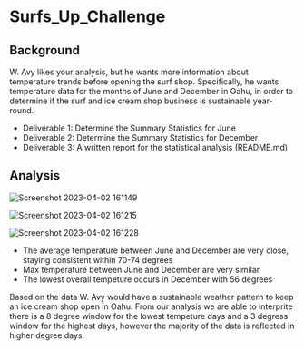 # Surfs_Up_Challenge

## Background
W. Avy likes your analysis, but he wants more information about temperature trends before opening the surf shop. Specifically, he wants temperature data for the months of June and December in Oahu, in order to determine if the surf and ice cream shop business is sustainable year-round.


- Deliverable 1: Determine the Summary Statistics for June
- Deliverable 2: Determine the Summary Statistics for December
- Deliverable 3: A written report for the statistical analysis (README.md)

## Analysis

![Screenshot 2023-04-02 161149](https://user-images.githubusercontent.com/115853964/229381815-b318ae5f-4c9f-4495-9e6f-d3a0f22949d3.png)

![Screenshot 2023-04-02 161215](https://user-images.githubusercontent.com/115853964/229381828-c69f02f3-34c4-4b0d-b169-fcab5e4f2e54.png)

![Screenshot 2023-04-02 161228](https://user-images.githubusercontent.com/115853964/229381833-e9e45e78-c7e9-42c9-916d-2050a694c382.png)

- The average temperature between June and December are very close, staying consistent within 70-74 degrees
- Max temperature between June and December are very similar 
- The lowest overall tempeture occurs in December with 56 degrees

Based on the data W. Avy would have a sustainable weather pattern to keep an ice cream shop open in Oahu. From our analysis we are able to interprite there is a 8 degree window for the lowest tempeture days and a 3 degress window for the highest days, however the majority of the data is reflected in higher degree days. 
